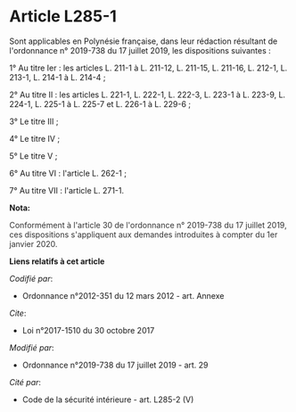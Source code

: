 # Article L285-1

Sont applicables en Polynésie française, dans leur rédaction résultant de l'ordonnance n° 2019-738 du 17 juillet 2019, les
dispositions suivantes :

1° Au titre Ier : les articles L. 211-1 à L. 211-12, L. 211-15, L. 211-16, L. 212-1, L. 213-1, L. 214-1 à L. 214-4 ;

2° Au titre II : les articles L. 221-1, L. 222-1, L. 222-3, L. 223-1 à L. 223-9, L. 224-1, L. 225-1 à L. 225-7 et L. 226-1 à
L. 229-6 ;

3° Le titre III ;

4° Le titre IV ;

5° Le titre V ;

6° Au titre VI : l'article L. 262-1 ;

7° Au titre VII : l'article L. 271-1.

**Nota:**

<font color="#333333">Conformément à l'article 30 de l'ordonnance n° 2019-738 du 17 juillet 2019, ces dispositions
s'appliquent aux demandes introduites à compter du 1er janvier 2020.</font>

**Liens relatifs à cet article**

_Codifié par_:

  - Ordonnance n°2012-351 du 12 mars 2012 - art. Annexe

_Cite_:

  - Loi n°2017-1510 du 30 octobre 2017

_Modifié par_:

  - Ordonnance n°2019-738 du 17 juillet 2019 - art. 29

_Cité par_:

  - Code de la sécurité intérieure - art. L285-2 (V)
